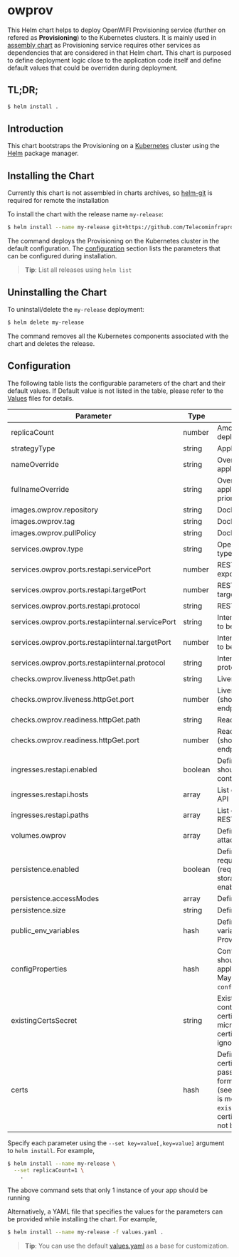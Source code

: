 # owprov

This Helm chart helps to deploy OpenWIFI Provisioning service (further on refered as __Provisioning__) to the Kubernetes clusters. It is mainly used in [assembly chart](https://github.com/Telecominfraproject/wlan-cloud-ucentral-deploy/tree/main/chart) as Provisioning service requires other services as dependencies that are considered in that Helm chart. This chart is purposed to define deployment logic close to the application code itself and define default values that could be overriden during deployment.


## TL;DR;

```bash
$ helm install .
```

## Introduction

This chart bootstraps the Provisioning on a [Kubernetes](http://kubernetes.io) cluster using the [Helm](https://helm.sh) package manager.

## Installing the Chart

Currently this chart is not assembled in charts archives, so [helm-git](https://github.com/aslafy-z/helm-git) is required for remote the installation

To install the chart with the release name `my-release`:

```bash
$ helm install --name my-release git+https://github.com/Telecominfraproject/wlan-cloud-owprov@helm/owprov-0.1.0.tgz?ref=main
```

The command deploys the Provisioning on the Kubernetes cluster in the default configuration. The [configuration](#configuration) section lists the parameters that can be configured during installation.

> **Tip**: List all releases using `helm list`

## Uninstalling the Chart

To uninstall/delete the `my-release` deployment:

```bash
$ helm delete my-release
```

The command removes all the Kubernetes components associated with the chart and deletes the release.

## Configuration

The following table lists the configurable parameters of the chart and their default values. If Default value is not listed in the table, please refer to the [Values](values.yaml) files for details.

| Parameter | Type | Description | Default |
|-----------|------|-------------|---------|
| replicaCount | number | Amount of replicas to be deployed | `1` |
| strategyType | string | Application deployment strategy | `'Recreate'` |
| nameOverride | string | Override to be used for application deployment |  |
| fullnameOverride | string | Override to be used for application deployment (has priority over nameOverride) |  |
| images.owprov.repository | string | Docker image repository |  |
| images.owprov.tag | string | Docker image tag | `'master'` |
| images.owprov.pullPolicy | string | Docker image pull policy | `'Always'` |
| services.owprov.type | string | OpenWIFI Provisioning service type | `'LoadBalancer'` |
| services.owprov.ports.restapi.servicePort | number | REST API endpoint port to be exposed on service | `16001` |
| services.owprov.ports.restapi.targetPort | number | REST API endpoint port to be targeted by service | `16001` |
| services.owprov.ports.restapi.protocol | string | REST API endpoint protocol | `'TCP'` |
| services.owprov.ports.restapiinternal.servicePort | string | Internal REST API endpoint port to be exposed on service | `17001` |
| services.owprov.ports.restapiinternal.targetPort | number | Internal REST API endpoint port to be targeted by service | `17001` |
| services.owprov.ports.restapiinternal.protocol | string | Internal REST API endpoint protocol | `'TCP'` |
| checks.owprov.liveness.httpGet.path | string | Liveness check path to be used | `'/'` |
| checks.owprov.liveness.httpGet.port | number | Liveness check port to be used (should be pointint to ALB endpoint) | `16101` |
| checks.owprov.readiness.httpGet.path | string | Readiness check path to be used | `'/'` |
| checks.owprov.readiness.httpGet.port | number | Readiness check port to be used (should be pointint to ALB endpoint) | `16101` |
| ingresses.restapi.enabled | boolean | Defines if REST API endpoint should be exposed via Ingress controller | `False` |
| ingresses.restapi.hosts | array | List of hosts for exposed REST API |  |
| ingresses.restapi.paths | array | List of paths to be exposed for REST API |  |
| volumes.owprov | array | Defines list of volumes to be attached to the Provisioning |  |
| persistence.enabled | boolean | Defines if the Provisioning requires Persistent Volume (required for permanent files storage and SQLite DB if enabled) | `True` |
| persistence.accessModes | array | Defines PV access modes |  |
| persistence.size | string | Defines PV size | `'10Gi'` |
| public_env_variables | hash | Defines list of environment variables to be passed to the Provisioning | |
| configProperties | hash | Configuration properties that should be passed to the application in `owprov.properties`. May be passed by key in set (i.e. `configProperties."rtty\.token"`) | |
| existingCertsSecret | string | Existing Kubernetes secret containing all required certificates and private keys for microservice operation. If set, certificates from `certs` key are ignored | `""` |
| certs | hash | Defines files (keys and certificates) that should be passed to the Gateway (PEM format is adviced to be used) (see `volumes.owprov` on where it is mounted). If `existingCertsSecret` is set, certificates passed this way will not be used. |  |

Specify each parameter using the `--set key=value[,key=value]` argument to `helm install`. For example,

```bash
$ helm install --name my-release \
  --set replicaCount=1 \
    .
```

The above command sets that only 1 instance of your app should be running

Alternatively, a YAML file that specifies the values for the parameters can be provided while installing the chart. For example,

```bash
$ helm install --name my-release -f values.yaml .
```

> **Tip**: You can use the default [values.yaml](values.yaml) as a base for customization.


